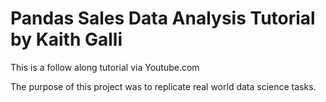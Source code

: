 # Pandas Sales Data Analysis Tutorial by Kaith Galli  

This is a follow along tutorial via Youtube.com

The purpose of this project was to replicate real world data science tasks. 
